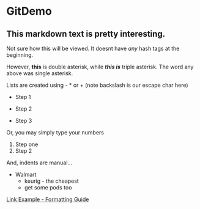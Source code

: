 # GitDemo

## This markdown text is pretty interesting.

Not sure how this will be viewed.  It doesnt have *any* hash tags at the beginning.

However, **this** is double asterisk, while ***this is*** triple asterisk.  The word any 
above was single asterisk.

Lists are created using \- \* or \+ (note backslash is our escape char here)
- Step 1
* Step 2 
+ Step 3

Or, you may simply type your numbers
1. Step one
2. Step 2

And, indents are manual...
- Walmart
  - keurig \- the cheapest
  - get some pods too


[Link Example - Formatting Guide](https://docs.github.com/en/get-started/writing-on-github/getting-started-with-writing-and-formatting-on-github/basic-writing-and-formatting-syntax#ignoring-markdown-formatting)

